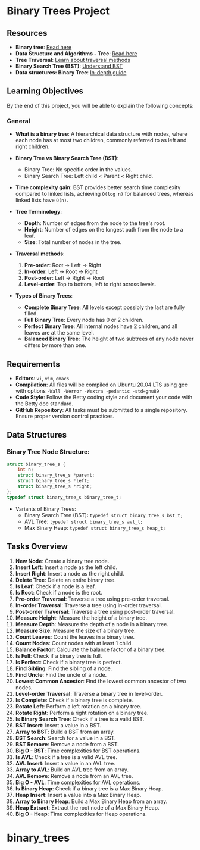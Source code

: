 # Binary Trees Project

## Resources
- **Binary tree**: [Read here](https://en.wikipedia.org/wiki/Binary_tree)
- **Data Structure and Algorithms - Tree**: [Read here](https://www.geeksforgeeks.org/binary-tree-data-structure/)
- **Tree Traversal**: [Learn about traversal methods](https://www.geeksforgeeks.org/tree-traversals-inorder-preorder-and-postorder/)
- **Binary Search Tree (BST)**: [Understand BST](https://www.geeksforgeeks.org/binary-search-tree-data-structure/)
- **Data structures: Binary Tree**: [In-depth guide](https://www.geeksforgeeks.org/binary-tree-data-structure/)

## Learning Objectives
By the end of this project, you will be able to explain the following concepts:

### General
- **What is a binary tree**: A hierarchical data structure with nodes, where each node has at most two children, commonly referred to as left and right children.
  
- **Binary Tree vs Binary Search Tree (BST)**:
  - Binary Tree: No specific order in the values.
  - Binary Search Tree: Left child < Parent < Right child.

- **Time complexity gain**: BST provides better search time complexity compared to linked lists, achieving `O(log n)` for balanced trees, whereas linked lists have `O(n)`.

- **Tree Terminology**:
  - **Depth**: Number of edges from the node to the tree's root.
  - **Height**: Number of edges on the longest path from the node to a leaf.
  - **Size**: Total number of nodes in the tree.

- **Traversal methods**:
  1. **Pre-order**: Root → Left → Right
  2. **In-order**: Left → Root → Right
  3. **Post-order**: Left → Right → Root
  4. **Level-order**: Top to bottom, left to right across levels.

- **Types of Binary Trees**:
  - **Complete Binary Tree**: All levels except possibly the last are fully filled.
  - **Full Binary Tree**: Every node has 0 or 2 children.
  - **Perfect Binary Tree**: All internal nodes have 2 children, and all leaves are at the same level.
  - **Balanced Binary Tree**: The height of two subtrees of any node never differs by more than one.

## Requirements
- **Editors**: `vi`, `vim`, `emacs`
- **Compilation**: All files will be compiled on Ubuntu 20.04 LTS using gcc with options `-Wall -Werror -Wextra -pedantic -std=gnu89`
- **Code Style**: Follow the Betty coding style and document your code with the Betty doc standard.
- **GitHub Repository**: All tasks must be submitted to a single repository. Ensure proper version control practices.

## Data Structures

### Binary Tree Node Structure:
```c
struct binary_tree_s {
    int n;
    struct binary_tree_s *parent;
    struct binary_tree_s *left;
    struct binary_tree_s *right;
};
typedef struct binary_tree_s binary_tree_t;
```

- Variants of Binary Trees:
  - Binary Search Tree (BST): `typedef struct binary_tree_s bst_t;`
  - AVL Tree: `typedef struct binary_tree_s avl_t;`
  - Max Binary Heap: `typedef struct binary_tree_s heap_t;`

## Tasks Overview
1. **New Node**: Create a binary tree node.
2. **Insert Left**: Insert a node as the left child.
3. **Insert Right**: Insert a node as the right child.
4. **Delete Tree**: Delete an entire binary tree.
5. **Is Leaf**: Check if a node is a leaf.
6. **Is Root**: Check if a node is the root.
7. **Pre-order Traversal**: Traverse a tree using pre-order traversal.
8. **In-order Traversal**: Traverse a tree using in-order traversal.
9. **Post-order Traversal**: Traverse a tree using post-order traversal.
10. **Measure Height**: Measure the height of a binary tree.
11. **Measure Depth**: Measure the depth of a node in a binary tree.
12. **Measure Size**: Measure the size of a binary tree.
13. **Count Leaves**: Count the leaves in a binary tree.
14. **Count Nodes**: Count nodes with at least 1 child.
15. **Balance Factor**: Calculate the balance factor of a binary tree.
16. **Is Full**: Check if a binary tree is full.
17. **Is Perfect**: Check if a binary tree is perfect.
18. **Find Sibling**: Find the sibling of a node.
19. **Find Uncle**: Find the uncle of a node.
20. **Lowest Common Ancestor**: Find the lowest common ancestor of two nodes.
21. **Level-order Traversal**: Traverse a binary tree in level-order.
22. **Is Complete**: Check if a binary tree is complete.
23. **Rotate Left**: Perform a left rotation on a binary tree.
24. **Rotate Right**: Perform a right rotation on a binary tree.
25. **Is Binary Search Tree**: Check if a tree is a valid BST.
26. **BST Insert**: Insert a value in a BST.
27. **Array to BST**: Build a BST from an array.
28. **BST Search**: Search for a value in a BST.
29. **BST Remove**: Remove a node from a BST.
30. **Big O - BST**: Time complexities for BST operations.
31. **Is AVL**: Check if a tree is a valid AVL tree.
32. **AVL Insert**: Insert a value in an AVL tree.
33. **Array to AVL**: Build an AVL tree from an array.
34. **AVL Remove**: Remove a node from an AVL tree.
35. **Big O - AVL**: Time complexities for AVL operations.
36. **Is Binary Heap**: Check if a binary tree is a Max Binary Heap.
37. **Heap Insert**: Insert a value into a Max Binary Heap.
38. **Array to Binary Heap**: Build a Max Binary Heap from an array.
39. **Heap Extract**: Extract the root node of a Max Binary Heap.
40. **Big O - Heap**: Time complexities for Heap operations.

# binary_trees
